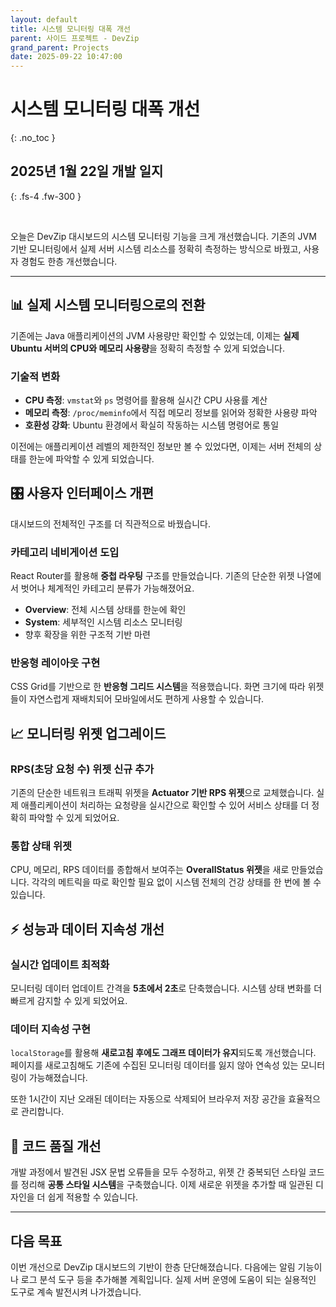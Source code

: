 ```yaml
---
layout: default
title: 시스템 모니터링 대폭 개선
parent: 사이드 프로젝트 - DevZip
grand_parent: Projects
date: 2025-09-22 10:47:00
---
```


# 시스템 모니터링 대폭 개선
{: .no_toc }

## 2025년 1월 22일 개발 일지
{: .fs-4 .fw-300 }

<br>

오늘은 DevZip 대시보드의 시스템 모니터링 기능을 크게 개선했습니다. 기존의 JVM 기반 모니터링에서 실제 서버 시스템 리소스를 정확히 측정하는 방식으로 바꿨고, 사용자 경험도 한층 개선했습니다.

---

## 📊 실제 시스템 모니터링으로의 전환

기존에는 Java 애플리케이션의 JVM 사용량만 확인할 수 있었는데, 이제는 **실제 Ubuntu 서버의 CPU와 메모리 사용량**을 정확히 측정할 수 있게 되었습니다.

### 기술적 변화
- **CPU 측정**: `vmstat`와 `ps` 명령어를 활용해 실시간 CPU 사용률 계산
- **메모리 측정**: `/proc/meminfo`에서 직접 메모리 정보를 읽어와 정확한 사용량 파악
- **호환성 강화**: Ubuntu 환경에서 확실히 작동하는 시스템 명령어로 통일

이전에는 애플리케이션 레벨의 제한적인 정보만 볼 수 있었다면, 이제는 서버 전체의 상태를 한눈에 파악할 수 있게 되었습니다.

## 🎛️ 사용자 인터페이스 개편

대시보드의 전체적인 구조를 더 직관적으로 바꿨습니다.

### 카테고리 네비게이션 도입
React Router를 활용해 **중첩 라우팅** 구조를 만들었습니다. 기존의 단순한 위젯 나열에서 벗어나 체계적인 카테고리 분류가 가능해졌어요.

- **Overview**: 전체 시스템 상태를 한눈에 확인
- **System**: 세부적인 시스템 리소스 모니터링
- 향후 확장을 위한 구조적 기반 마련

### 반응형 레이아웃 구현
CSS Grid를 기반으로 한 **반응형 그리드 시스템**을 적용했습니다. 화면 크기에 따라 위젯들이 자연스럽게 재배치되어 모바일에서도 편하게 사용할 수 있습니다.

## 📈 모니터링 위젯 업그레이드

### RPS(초당 요청 수) 위젯 신규 추가
기존의 단순한 네트워크 트래픽 위젯을 **Actuator 기반 RPS 위젯**으로 교체했습니다. 실제 애플리케이션이 처리하는 요청량을 실시간으로 확인할 수 있어 서비스 상태를 더 정확히 파악할 수 있게 되었어요.

### 통합 상태 위젯
CPU, 메모리, RPS 데이터를 종합해서 보여주는 **OverallStatus 위젯**을 새로 만들었습니다. 각각의 메트릭을 따로 확인할 필요 없이 시스템 전체의 건강 상태를 한 번에 볼 수 있습니다.

## ⚡ 성능과 데이터 지속성 개선

### 실시간 업데이트 최적화
모니터링 데이터 업데이트 간격을 **5초에서 2초**로 단축했습니다. 시스템 상태 변화를 더 빠르게 감지할 수 있게 되었어요.

### 데이터 지속성 구현
`localStorage`를 활용해 **새로고침 후에도 그래프 데이터가 유지**되도록 개선했습니다. 페이지를 새로고침해도 기존에 수집된 모니터링 데이터를 잃지 않아 연속성 있는 모니터링이 가능해졌습니다.

또한 1시간이 지난 오래된 데이터는 자동으로 삭제되어 브라우저 저장 공간을 효율적으로 관리합니다.

## 🔧 코드 품질 개선

개발 과정에서 발견된 JSX 문법 오류들을 모두 수정하고, 위젯 간 중복되던 스타일 코드를 정리해 **공통 스타일 시스템**을 구축했습니다. 이제 새로운 위젯을 추가할 때 일관된 디자인을 더 쉽게 적용할 수 있습니다.

---

## 다음 목표

이번 개선으로 DevZip 대시보드의 기반이 한층 단단해졌습니다. 다음에는 알림 기능이나 로그 분석 도구 등을 추가해볼 계획입니다. 실제 서버 운영에 도움이 되는 실용적인 도구로 계속 발전시켜 나가겠습니다.